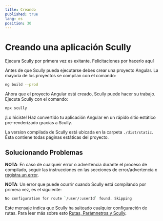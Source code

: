 ```yaml
---
title: Creando
published: true
lang: es
position: 30
---
```


# Creando una aplicación Scully

Ejecura Scully por primera vez es exitante. Felicitaciones por hacerlo aquí

Antes de que Scully pueda ejecutarse debes crear una proyecto Angular. La mayoría de los proyectos se compilan con el comando:

```bash
ng build --prod
```

Ahora que el proyecto Angular está creado, Scully puede hacer su trabajo. Ejecuta Scully con el comando:

```bash
npx scully
```

¡Lo hiciste! Haz convertido tu aplicación Angular en un rápido sitio estático pre-renderizado gracias a Scully.

La version compilada de Scully está ubicada en la carpeta `./dist/static`. Ésta contiene todas páginas estáticas del proyecto.

## Solucionando Problemas

**NOTA**: En caso de cualqueir error o advertencia durante el proceso de compilado, seguir las instrucciones en las secciones de error/advertencia o [registra un error](https://github.com/scullyio/scully/issues/new/choose).

**NOTA**: Un error que puede ocurrir cuando Scully está compilando por primera vez, es el siguiente:

```bash
No configuration for route `/user/:userId` found. Skipping
```

Este mensaje indica que Scully ha salteado cualquier configuración de rutas. Para leer más sobre esto [Rutas, Parámnetros y Scully](/docs/faq#route-parameters).
